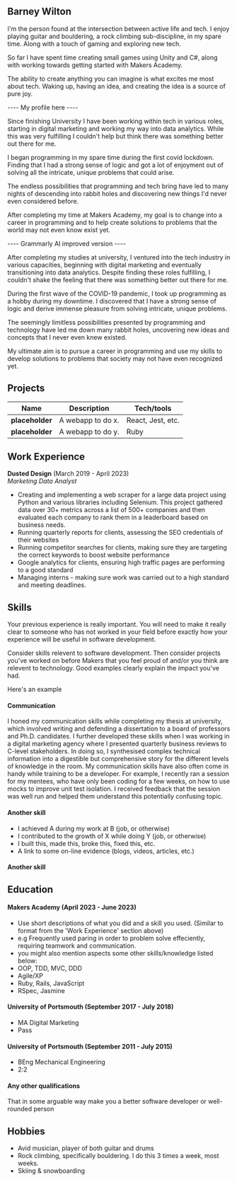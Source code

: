 ## Barney Wilton

I'm the person found at the intersection between active life and tech. I enjoy playing guitar and bouldering, a rock climbing sub-discipline, in my spare time. Along with a touch of gaming and exploring new tech.

So far I have spent time creating small games using Unity and C#, along with working towards getting started with Makers Academy.

The ability to create anything you can imagine is what excites me most about tech. Waking up, having an idea, and creating the idea is a source of pure joy.


---- My profile here ----

Since finishing University I have been working within tech in various roles, starting in digital marketing and working my way into data analytics. While this was very fulfilling I couldn't help but think there was something better out there for me.

I began programming in my spare time during the first covid lockdown. Finding that I had a strong sense of logic and got a lot of enjoyment out of solving all the intricate, unique problems that could arise.

The endless possibilities that programming and tech bring have led to many nights of descending into rabbit holes and discovering new things I'd never even considered before.

After completing my time at Makers Academy, my goal is to change into a career in programming and to help create solutions to problems that the world may not even know exist yet.

---- Grammarly AI improved version ----

After completing my studies at university, I ventured into the tech industry in various capacities, beginning with digital marketing and eventually transitioning into data analytics. Despite finding these roles fulfilling, I couldn't shake the feeling that there was something better out there for me.

During the first wave of the COVID-19 pandemic, I took up programming as a hobby during my downtime. I discovered that I have a strong sense of logic and derive immense pleasure from solving intricate, unique problems.

The seemingly limitless possibilities presented by programming and technology have led me down many rabbit holes, uncovering new ideas and concepts that I never even knew existed.

My ultimate aim is to pursue a career in programming and use my skills to develop solutions to problems that society may not have even recognized yet.

## Projects

| Name                         | Description       | Tech/tools        |
| ---------------------------- | ----------------- | ----------------- |
| **placeholder**            | A webapp to do x. | React, Jest, etc. |
| **placeholder** | A webapp to do y. | Ruby              |

## Work Experience

**Dusted Design** (March 2019 - April 2023)  
_Marketing Data Analyst_

- Creating and implementing a web scraper for a large data project using Python and various libraries including Selenium. This project gathered data over 30+ metrics across a list of 500+ companies and then evaluated each company to rank them in a leaderboard based on business needs.
- Running quarterly reports for clients, assessing the SEO credentials of their websites
- Running competitor searches for clients, making sure they are targeting the correct keywords to boost website performance
- Google analytics for clients, ensuring high traffic pages are performing to a good standard
- Managing interns - making sure work was carried out to a high standard and meeting deadlines.

## Skills

Your previous experience is really important. You will need to make it really clear to someone who has not worked in your field before exactly how your experience will be useful in software development.

Consider skills relevent to software development. Then consider projects you've worked on before Makers that you feel proud of and/or you think are relevent to technology. Good examples clearly explain the impact you've had. 


Here's an example

#### Communication
I honed my communication skills while completing my thesis at university, which involved writing and defending a dissertation to a board of professors and Ph.D. candidates. I further developed these skills when I was working in a digital marketing agency where I presented quarterly business reviews to C-level stakeholders. In doing so, I synthesised complex technical information into a digestible but comprehensive story for the different levels of knowledge in the room. My communication skills have also often come in handy while training to be a developer. For example, I recently ran a session for my mentees, who have only been coding for a few weeks, on how to use mocks to improve unit test isolation. I received feedback that the session was well run and helped them understand this potentially confusing topic.

#### Another skill

- I achieved A during my work at B (job, or otherwise)
- I contributed to the growth of X while doing Y (job, or otherwise)
- I built this, made this, broke this, fixed this, etc.
- A link to some on-line evidence (blogs, videos, articles, etc.)

#### Another skill


## Education

#### Makers Academy (April 2023 - June 2023)
- Use short descriptions of what you did and a skill you used. (Similar to format from the 'Work Experience' section above)
- e.g Frequently used paring in order to problem solve effeciently, requiring teamwork and communication.
- you might also mention aspects some other skills/knowledge listed below: 
- OOP, TDD, MVC, DDD
- Agile/XP
- Ruby, Rails, JavaScript
- RSpec, Jasmine

#### University of Portsmouth (September 2017 - July 2018)

- MA Digital Marketing
- Pass

#### University of Portsmouth (September 2011 - July 2015)

- BEng Mechanical Engineering
- 2:2

#### Any other qualifications

That in some arguable way make you a better software developer or well-rounded person

## Hobbies

- Avid musician, player of both guitar and drums
- Rock climbing, specifically bouldering. I do this 3 times a week, most weeks.
- Skiing & snowboarding
